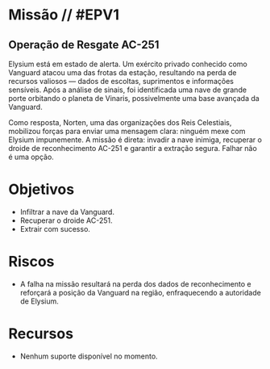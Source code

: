 # Missão // #EPV1
## Operação de Resgate AC-251

Elysium está em estado de alerta. Um exército privado conhecido como Vanguard atacou uma das frotas da estação, resultando na perda de recursos valiosos — dados de escoltas, suprimentos e informações sensíveis. Após a análise de sinais, foi identificada uma nave de grande porte orbitando o planeta de Vinaris, possivelmente uma base avançada da Vanguard.

Como resposta, Norten, uma das organizações dos Reis Celestiais, mobilizou forças para enviar uma mensagem clara: ninguém mexe com Elysium impunemente. A missão é direta: invadir a nave inimiga, recuperar o droide de reconhecimento AC-251 e garantir a extração segura. Falhar não é uma opção.

# Objetivos
- Infiltrar a nave da Vanguard.
- Recuperar o droide AC-251.
- Extrair com sucesso.

# Riscos
- A falha na missão resultará na perda dos dados de reconhecimento e reforçará a posição da Vanguard na região, enfraquecendo a autoridade de Elysium.

# Recursos
- Nenhum suporte disponível no momento.